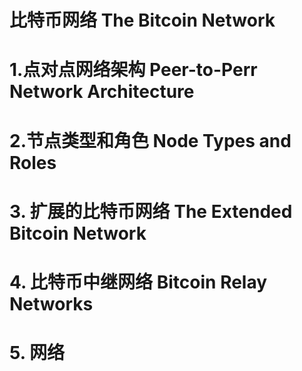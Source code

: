 # 比特币网络 The Bitcoin Network

# 1.点对点网络架构 Peer-to-Perr Network Architecture

# 2.节点类型和角色 Node Types and Roles

# 3. 扩展的比特币网络 The Extended Bitcoin Network

# 4. 比特币中继网络 Bitcoin Relay Networks

# 5. 网络